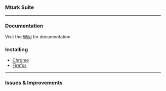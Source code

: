 

### Mturk Suite

---

### Documentation
Visit the [Wiki](https://github.com/Kadauchi/mturk-suite/wiki) for documentation.

### Installing
- [Chrome](https://chrome.google.com/webstore/detail/mturk-suite/iglbakfobmoijpbigmlfklckogbefnlf)
- [Firefox](https://addons.mozilla.org/en-US/firefox/addon/mturk-suite/)

----

### Issues & Improvements


